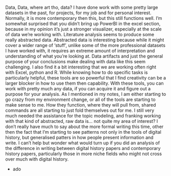 Data, Data, where art tho, data?
I have done work with some pretty large datasets in the past, for projects, for my job and for personal interest. Normally, it is more contemporary then this, but this still functions well. I’m somewhat surprised that you didn’t bring up PowerBI in the excel section, because in my opinion it’s just a stronger visualizer, especially at the scale of data we’re working with. 
Literature analysis seems to produce some really abstracted data. Abstracted data is interesting because while it might cover a wider range of ‘stuff’, unlike some of the more professional datasets I have worked with, it requires an extreme amount of interpretation and understanding of what you’re looking at. Data artifacts and just the general purpose of your conclusions make dealing with data like this seem challenging. 
I also find it a bit interesting that we are working often right with Excel, python and R. While knowing how to do specific tasks is particularly helpful, these tools are so powerful that I find creativity can be a larger blocker in how to use them then capability. With these tools, you can work with pretty much any data, if you can acquire it and figure out a purpose for your analysis. 
As I mentioned in my notes, I am either starting to go crazy from my environment change, or all of the tools are starting to make sense to me. How they function, where they will pull from, shared commands are all starting to just fold themselves out for me. I still very much needed the assistance for the topic modeling, and franking working with that kind of abstracted, raw data is… not quite my area of interest?
I don’t really have much to say about the more formal writing this time, other then the fact that I’m starting to see patterns not only in the tools of digital history, but generalised patters in how people present information and write. I can’t help but wonder what would turn up if you did an analysis of the difference in writing between digital history papers and contemporary history papers, particularly those in more niche fields who might not cross over much with digital history. 

- ado
